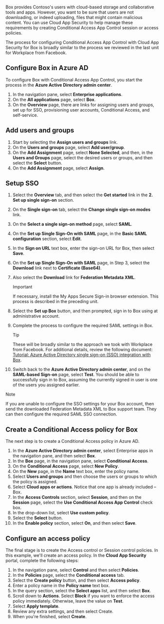 Box provides Contoso's users with cloud-based storage and collaborative tools and apps. However, you want to be sure that users are not downloading, or indeed uploading, files that might contain malicious content. You can use Cloud App Security to help manage these requirements by creating Conditional Access App Control session or access policies.

The process for configuring Conditional Access App Control with Cloud App Security for Box is broadly similar to the process we reviewed in the last unit for Workplace from Facebook.

## Configure Box in Azure AD

To configure Box with Conditional Access App Control, you start the process in the **Azure Active Directory admin center**.

1. In the navigation pane, select **Enterprise applications**.
1. On the **All applications** page, select **Box**.
1. On the **Overview** page, there are links for assigning users and groups, set up for SSO, provisioning user accounts, Conditional Access, and self-service.

## Add users and groups

1. Start by selecting the **Assign users and groups** link.
1. On the **Users and groups** page, select **Add user/group**.
1. On the **Add Assignment** page, select **None Selected**, and then, in the **Users and Groups** page, select the desired users or groups, and then select the **Select** button.
1. On the **Add Assignment** page, select **Assign**.

## Setup SSO

1. Select the **Overview** tab, and then select the **Get started** link in the **2. Set up single sign-on** section.
1. On the **Single sign-on** tab, select the **Change single sign-on modes** link.
1. On the **Select a single sign-on method** page, select **SAML**.
1. On the **Set up Single Sign-On with SAML** page, in the **Basic SAML configuration** section, select **Edit**.
1. In the **Sign on URL** text box, enter the sign-on URL for Box, then select **Save**.
1. On the **Set up Single Sign-On with SAML** page, in Step 3, select the **Download** link next to **Certificate (Base64)**.
1. Also select the **Download** link for **Federation Metadata XML**.

    > [!IMPORTANT]
    > If necessary, install the My Apps Secure Sign-in browser extension. This process is described in the preceding unit.

1. Select the **Set up Box** button, and then prompted, sign in to Box using at administrative account.
1. Complete the process to configure the required SAML settings in Box.

    > [!TIP]
    > These will be broadly similar to the approach we took with Workplace from Facebook. For additional details, review the following document: [Tutorial: Azure Active Directory single sign-on (SSO) integration with Box](/azure/active-directory/saas-apps/box-tutorial?azure-portal=true).

1.  Switch back to the **Azure Active Directory admin center**, and on the **SAML-based Sign-on** page, select **Test**. You should be able to successfully sign in to Box, assuming the currently signed in user is one of the users you assigned earlier.

> [!NOTE]
> If you are unable to configure the SSO settings for your Box account, then send the downloaded Federation Metadata XML to Box support team. They can then configure the required SAML SSO connection.

## Create a Conditional Access policy for Box

The next step is to create a Conditional Access policy in Azure AD.

1. In the **Azure Active Directory admin center**, select Enterprise apps in the navigation pane, and then select **Box**.
1. In the **Box** page, in the navigation pane, select **Conditional Access**.
1. On the **Conditional Access** page, select **New Policy**.
1. On the **New** page, in the **Name** text box, enter the policy name.
1. Select **Users and groups** and then choose the users or groups to which the policy is assigned.
1. Select **Cloud apps or actions**. Notice that one app is already included – Box.
1. In the **Access Controls** section, select **Session**, and then on the **Session** page, select the **Use Conditional Access App Control** check box.
1. In the drop-down list, select **Use custom policy**.
1. Select the **Select** button.
1. In the **Enable policy** section, select **On**, and then select **Save**.

## Configure an access policy

The final stage is to create the Access control or Session control policies. In this example, we'll create an access policy. In the **Cloud App Security** portal, complete the following steps:

1. In the navigation pane, select **Control** and then select **Policies**.
1. In the **Policies** page, select the **Conditional access** tab.
1. Select the **Create policy** button, and then select **Access policy**.
1. Enter a policy name in the **Policy name** text box.
1. In the query section, select the **Select apps** list, and then select **Box**.
1. Scroll down to **Actions**. Select **Block** if you want to enforce the access policy immediately. Otherwise, leave the value on **Test**.
1. Select **Apply template**.
1. Review any extra settings, and then select Create.
1. When you're finished, select **Create**.
